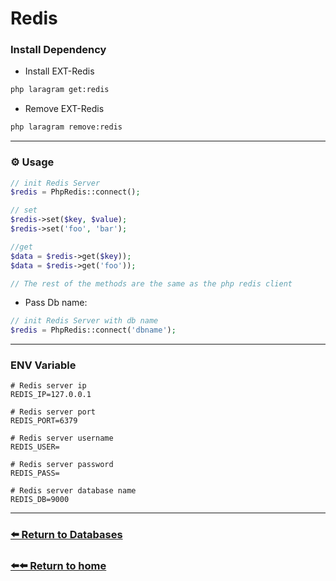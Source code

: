 # Redis

### Install Dependency
* Install EXT-Redis
```bash
php laragram get:redis
```
* Remove EXT-Redis
```bash
php laragram remove:redis
```
---
### ⚙️ Usage

```php
// init Redis Server
$redis = PhpRedis::connect();

// set
$redis->set($key, $value);
$redis->set('foo', 'bar');

//get
$data = $redis->get($key));
$data = $redis->get('foo'));

// The rest of the methods are the same as the php redis client
```

* Pass Db name:

```php
// init Redis Server with db name
$redis = PhpRedis::connect('dbname');
```
---
### ENV Variable
```dotenv
# Redis server ip
REDIS_IP=127.0.0.1

# Redis server port
REDIS_PORT=6379

# Redis server username
REDIS_USER=

# Redis server password
REDIS_PASS=

# Redis server database name
REDIS_DB=9000
```
---
### [⬅️ Return to Databases](https://github.com/laraXgram/Document/databases.md)
### [⬅️⬅️ Return to home](https://github.com/laraXgram/Document/readme.md)
